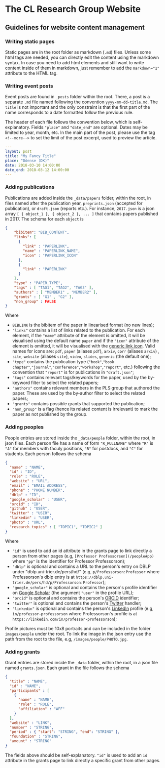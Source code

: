 # The CL Research Group Website

## Guidelines for website content management

### Writing static pages

Static pages are in the root folder as markdown (`.md`) files. Unless some html
tags are needed, you can directly edit the content using the markdown syntax.
In case you need to add html elements and still want to write content inside of them in markdown, just remember to add the `markdown="1"` attribute to the 
HTML tag.

### Writing event posts

Event posts are found in `_posts` folder within the root. There, a post is a separate `.md` file named following the convention `yyyy-mm-dd-title.md`. The `title` is not important and the only constraint is that the first part of the name corresponds to a date formatted follow the previous rule.

The header of each file follows the convention below, which is self-explanatory. Fields `"place"` and `"date_end"` are optional. Dates may be limited to year, month, etc. In the main part of the post, please use the tag `<!--more-->` to set the limit of the post excerpt, used to preview the article.

```yaml
---
layout: post
title: "My Fancy Title"
place: "Odense (DK)"
date: 2018-03-10 14:00:00
date_end: 2018-03-12 14:00:00
---
```

### Adding publications

Publications are added inside the `_data/papers` folder, within the root, in files named after the publication year, `preprints.json` (accepted for publication), or `draft.json` (reports etc.). 
For instance, `2017.json` is a json array `[ { object_1 }, { object_2 }, ... ]` that contains papers published in 2017. The schema for each `object` is

```json
{
    "bibitem": "BIB_CONTENT",
    "links": [
      { 
        "link" : "PAPERLINK", 
        "name" : "PAPERLINK_NAME",
        "icon" : "PAPERLINK_ICON" 
      }, 
      {
        "link" : "PAPERLINK"
      }
    ],
    "type" : "PAPER_TYPE",
    "tags" : [ "TAG1", "TAG2", "TAG3" ],
    "authors" : [ "MEMBER1" , "MEMBER2" ],
    "grants" : [ "G1" , "G2" ],
    "non_group" : FALSE
}
```

Where 

- `BIBLINK` is the bibitem of the paper in linearised format (no new lines);
- `"links"` contains a list of links related to the publication. For each element, if the `"name"` attribute of the element is omitted, it will be visualised using the default name `paper` and if the `"icon"` attribute of the element is omitted, it will be visualised with the [generic link icon](https://fontawesome.com/icons/link?style=solid). Valid names for icons are: `pdf`, `paper` (aliases `pdf`), `arxiv`, `corr` (aliases `arxiv`) , `site`, `website` (aliases `site`), `video`, `slides`, `generic` (the default one);
- `"type"` contains the publication type (`"book"`,`"book chapter"`,`"journal"`,`"conference"`,`"workshop"`,`"report"`, etc.) following the convention that `"report"` is for publications in `"draft.json"`;
- `"tags"` contains relevant tags/keywords for the paper, used by the by-keyword filter to select the related papers;
- `"authors"` contains relevant members in the PLS group that authored the paper. These are used by the by-author filter to select the related papers;
- `"grants"` contains possible grants that supported the publication;
- `"non_group"` is a flag (hence its related content is irrelevant) to mark the paper as not published by the group.

### Adding peoples

People entries are stored inside the `_data/people` folder, within the root, in json files. Each person file has a name of form `"R_FULLNAME"` where `"R"` is `"A"` for members with faculy positions, `"B"` for postdocs, and `"C"` for students. Each person follows the schema

```json
{
  "name" : "NAME",
  "id" : "ID",
  "role" : "ROLE",
  "website" : "URL",
  "email" : "EMAIL ADDRESS",
  "phone" : "PHONE NUMBER",
  "dblp" : "ID",
  "google_scholar" : "USER",
  "orcid" : "ID",
  "github" : "USER",
  "twitter" : "USER",
  "linkedin" : "USER",
  "photo" : "URL",
  "research_topics" : [ "TOPIC1", "TOPIC2" ]
}
```

Where
- `"id"` is used to add an id attribute in the grants page to link directly a person from other pages (e.g, `[Professor Professorson](/people#pp)` where `"pp"` is the identifier for Professor Professorson);
- `"dblp"` is optional and contains a URL to the person's entry on DBLP under "dblp.uni-trier.de/pers/hd/" (e.g, `p/Professorson:Professor` where Professorson's dblp entry is at
`https://dblp.uni-trier.de/pers/hd/p/Professorson:Professor`);
- `"google_scholar"` is optional and contains the person's profile identifier on [Google Scholar](https://scholar.google.com) (the argument `"user"` in the profile URL);
- `"orcid"` is optional and contains the person's [ORCID](https://orcid.org/) identifier;
- `"twitter"` is optional and contains the person's [Twitter](https://twitter/) handler;
- `"linkedin"` is optional and contains the person's [LinkedIn](https://linkedin.com/) profile (e.g, `in/professor-professorson` where Professorson's profile is at
`https://linkedin.com/in/professor-professorson`);

Profile pictures must be 10x8 portraits and can be included in the folder `images/people` under the root. To link the image in the json entry use the path from the root to the file, e.g, `/images/people/PHOTO.jpg`.


### Adding grants

Grant entries are stored inside the `_data` folder, within the root, in a json file named `grants.json`. Each grant in the file follows the schema

```json
{
  "title" : "NAME",
  "id" : "NAME",
  "participants" : [ 
    { 
      "name" : "NAME",
      "role" : "ROLE",
      "affiliation" : "AFF" 
    }
  ],
  "website" : "LINK",
  "number" : "STRING",
  "period" : { "start": "STRING", "end": "STRING" },
  "foundation" : "STRING",
  "amount" : "STRING"
}
```
The fields above should be self-explanatory. `"id"` is used to add an `id` attribute in the grants page to link directly a specific grant from other pages.
